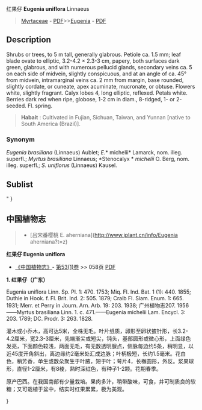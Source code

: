 红果仔 **Eugenia uniflora** Linnaeus

> [Myrtaceae](http://www.iplant.cn/info/Myrtaceae?t=foc) - [PDF](http://www.iplant.cn/foc/pdf/Myrtaceae.pdf)>>[Eugenia](http://www.iplant.cn/info/Eugenia?t=foc) - [PDF](http://www.iplant.cn/foc/pdf/Eugenia.pdf)

## Description

Shrubs or trees, to 5 m tall, generally glabrous. Petiole ca. 1.5 mm; leaf blade ovate to elliptic, 3.2-4.2 × 2.3-3 cm, papery, both surfaces dark green, glabrous, and with numerous pellucid glands, secondary veins ca. 5 on each side of midvein, slightly conspicuous, and at an angle of ca. 45° from midvein, intramarginal veins ca. 2 mm from margin, base rounded, slightly cordate, or cuneate, apex acuminate, mucronate, or obtuse. Flowers white, slightly fragrant. Calyx lobes 4, long elliptic, reflexed. Petals white. Berries dark red when ripe, globose, 1-2 cm in diam., 8-ridged, 1- or 2-seeded. Fl. spring.

> **Habait** : 
> Cultivated in Fujian, Sichuan, Taiwan, and Yunnan [native to South America (Brazil)].

### Synonym
*Eugenia* *brasiliana* (Linnaeus) Aublet; *E.** michelii* Lamarck, nom. illeg. superfl.; *Myrtus brasiliana* Linnaeus; *Stenocalyx * *michelii* O. Berg, nom. illeg. superfl.; *S. uniflorus* (Linnaeus) Kausel.

## Sublist
"
}
## 中国植物志

> * [吕宋番樱桃  E.  aherniana](http://www.iplant.cn/info/Eugenia aherniana?t=z)

**红果仔 Eugenia uniflora**

* [《中国植物志》](http://www.iplant.cn/frps)- [第53(1)卷](http://www.iplant.cn/frps/vol/53(1)) >> 058页 [PDF](http://www.iplant.cn/frps/pdf/53(1)/058.PDF)

**1. 红果仔（广东）**

Eugenia uniflora Linn. Sp. Pl. 1: 470. 1753; Miq. Fl. Ind. Bat. 1 (1): 440. 1855; Duthie in Hook. f. Fl. Brit. Ind. 2: 505. 1879; Craib Fl. Siam. Enum. 1: 665. 1931; Merr. et Perry in Journ. Arn. Arb. 19: 203. 1938; 广州植物志207. 1956——Myrtus brasiliana Linn. 1. c. 471.——Eugenia michelii Lam. Encycl. 3: 203. 1789; DC. Prodr. 3: 263. 1828.

灌木或小乔木，高可达5米，全株无毛。叶片纸质，卵形至卵状披针形，长3.2-4.2厘米，宽2.3-3厘米，先端渐尖或短尖，钝头，基部圆形或微心形，上面绿色发亮，下面颜色较浅，两面无毛，有无数透明腺点，侧脉每边约5条，稍明显，以近45度开角斜出，离边缘约2毫米处汇成边脉；叶柄极短，长约1.5毫米。花白色，稍芳香，单生或数朵聚生于叶腋，短于叶；萼片4，长椭圆形，外反。浆果球形，直径1-2厘米，有8棱，熟时深红色，有种子1-2颗。花期春季。

原产巴西。在我国南部有少量栽培。果肉多汁，稍带酸味，可食，并可制质良的软糖；又可栽植于盆中，结实时红果累累，极为美观。

}
